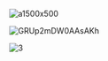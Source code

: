 ![a1500x500](https://github.com/user-attachments/assets/acda01e9-9281-4c00-a739-8810b5df9e89)



![GRUp2mDW0AAsAKh](https://github.com/user-attachments/assets/4574289c-56eb-4b6a-aeca-50163dda3796)



![3](https://github.com/user-attachments/assets/92b503f2-5576-4a9e-87a8-1ef612393cb5)
